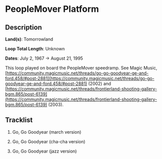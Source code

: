 # PeopleMover Platform

## Description

**Land(s)**: Tomorrowland

**Loop Total Length**: Unknown

**Dates**: July 2, 1967 → August 21, 1995

This loop played on board the PeopleMover speedramp. See Magic Music, [https://community.magicmusic.net/threads/go-go-goodyear-ge-and-ford.458/#post-2881](https://community.magicmusic.net/threads/go-go-goodyear-ge-and-ford.458/#post-2881) (2002) and [https://community.magicmusic.net/threads/frontierland-shooting-gallery-bgm.865/post-6139](https://community.magicmusic.net/threads/frontierland-shooting-gallery-bgm.865/post-6139) (2003).

## Tracklist

1. Go, Go Goodyear (march version)


2. Go, Go Goodyear (cha-cha version)


3. Go, Go Goodyear (jazz version)

